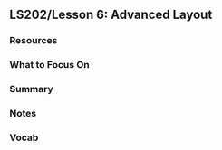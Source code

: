## LS202/Lesson 6: Advanced Layout

### Resources
### What to Focus On
### Summary
### Notes
### Vocab
